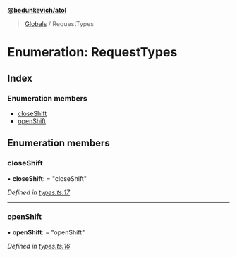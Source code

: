 **[@bedunkevich/atol](../README.md)**

> [Globals](../README.md) / RequestTypes

# Enumeration: RequestTypes

## Index

### Enumeration members

* [closeShift](requesttypes.md#closeshift)
* [openShift](requesttypes.md#openshift)

## Enumeration members

### closeShift

•  **closeShift**:  = "closeShift"

*Defined in [types.ts:17](https://github.com/Bedunkevich/atol/blob/e822279/src/types.ts#L17)*

___

### openShift

•  **openShift**:  = "openShift"

*Defined in [types.ts:16](https://github.com/Bedunkevich/atol/blob/e822279/src/types.ts#L16)*
